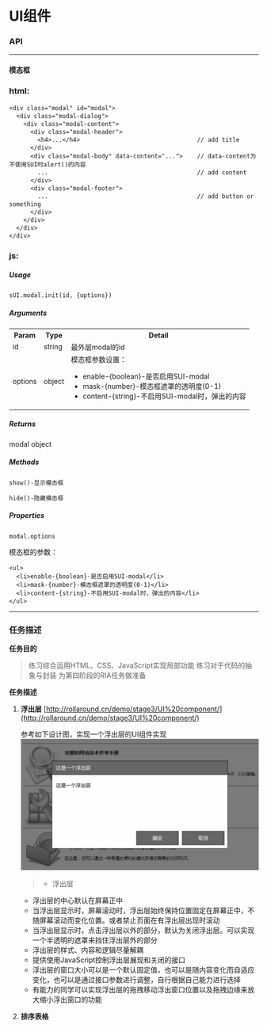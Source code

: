 # UI组件

### **API**
___
#### **模态框**
### **html:**
  >
    <div class="modal" id="modal">
      <div class="modal-dialog">
        <div class="modal-content">
          <div class="modal-header">
            <h4>...</h4>                                 // add title
          </div>
          <div class="modal-body" data-content="...">    // data-content为不使用SUI时alert()的内容
            ...                                          // add content
          </div>
          <div class="modal-footer">
            ...                                          // add button or something
          </div>
        </div>
      </div>
    </div>

### **js:**

##### Usage

  `sUI.modal.init(id, {options})`

##### Arguments
  <table>
    <tbody>
      <tr>
        <th>Param</th>
        <th>Type</th>
        <th>Detail</th>
      </tr>
      <tr>
        <td>id</td>
        <td>string</td>
        <td>最外层modal的id</td>
      </tr>
      <tr>
        <td>options</td>
        <td>object</td>
        <td>模态框参数设置：</br>
          <ul>
            <li>enable-{boolean}-是否启用SUI-modal</li>
            <li>mask-{number}-模态框遮罩的透明度(0-1)</li>
            <li>content-{string}-不启用SUI-modal时，弹出的内容</li>
          </ul>
        </td>
      </tr>
    </tbody>
  <table>

##### Returns
  modal object

##### Methods

  `show()-显示模态框`

  `hide()-隐藏模态框`

##### Properties

  `modal.options`

  模态框的参数：

    <ul>
      <li>enable-{boolean}-是否启用SUI-modal</li>
      <li>mask-{number}-模态框遮罩的透明度(0-1)</li>
      <li>content-{string}-不启用SUI-modal时，弹出的内容</li>
    </ul>

___

### **任务描述**

  **任务目的**

  > 练习综合运用HTML、CSS、JavaScript实现局部功能
    练习对于代码的抽象与封装
    为第四阶段的RIA任务做准备

  **任务描述**

  1.  **浮出层** [http://rollaround.cn/demo/stage3/UI%20component/](http://rollaround.cn/demo/stage3/UI%20component/)

      参考如下设计图，实现一个浮出层的UI组件实现
      ![](img/task_3_37_1.jpg)

      > * 浮出层
        * 浮出层的中心默认在屏幕正中
        * 当浮出层显示时，屏幕滚动时，浮出层始终保持位置固定在屏幕正中，不随屏幕滚动而变化位置。或者禁止页面在有浮出层出现时滚动
        * 当浮出层显示时，点击浮出层以外的部分，默认为关闭浮出层。可以实现一个半透明的遮罩来挡住浮出层外的部分
        * 浮出层的样式、内容和逻辑尽量解耦
        * 提供使用JavaScript控制浮出层展现和关闭的接口
        * 浮出层的窗口大小可以是一个默认固定值，也可以是随内容变化而自适应变化，也可以是通过接口参数进行调整，自行根据自己能力进行选择
        * 有能力的同学可以实现浮出层的拖拽移动浮出窗口位置以及拖拽边缘来放大缩小浮出窗口的功能


  1. **排序表格**
